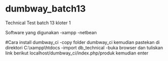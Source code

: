 # dumbway_batch13
Technical Test batch 13 kloter 1

Software yang digunakan
-xampp
-netbean

#Cara install dumbway_ci
-copy folder dumbway_ci kemudian pastekan di direktori C:\xampp\htdocs
-import db_technical 
-buka browser dan tuliskan link berikut localhost/dumbway_ci/index.php/produk kemudian enter
